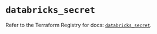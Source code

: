 # `databricks_secret`

Refer to the Terraform Registry for docs: [`databricks_secret`](https://registry.terraform.io/providers/databricks/databricks/1.87.1/docs/resources/secret).
